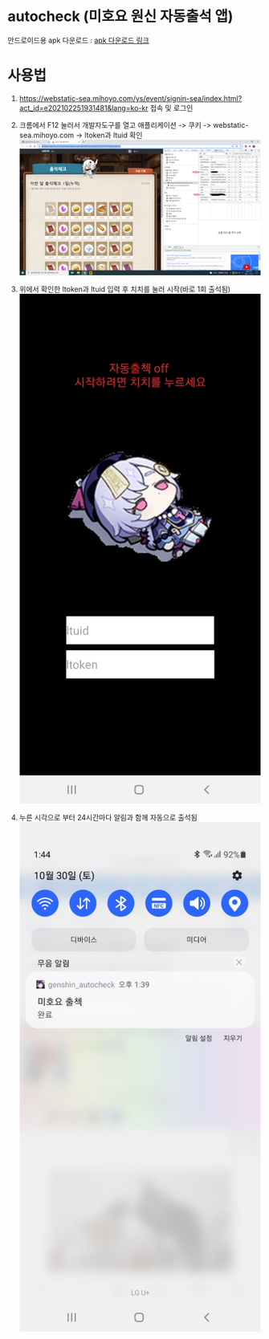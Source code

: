 # autocheck (미호요 원신 자동출석 앱)


안드로이드용
apk 다운로드 : [apk 다운로드 링크](https://drive.google.com/u/0/uc?id=1MTjAEcNi-E8g5I3uOFa9UwkHNiUCvlTM&export=download)


# 사용법
1. https://webstatic-sea.mihoyo.com/ys/event/signin-sea/index.html?act_id=e202102251931481&lang=ko-kr 접속 및 로그인
2. 크롬에서 F12 눌러서 개발자도구를 열고 애플리케이션 -> 쿠키 -> webstatic-sea.mihoyo.com -> ltoken과 ltuid 확인
![img1](./img/설명1.png)


3. 위에서 확인한 ltoken과 ltuid 입력 후 치치를 눌러 시작(바로 1회 출석됨)
![img2](./img/설명2.jpg)


4. 누른 시각으로 부터 24시간마다 알림과 함께 자동으로 출석됨
![img3](./img/설명3.jpg)

